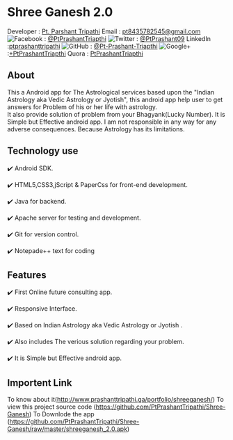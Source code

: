# Shree Ganesh 2.0

Developer : [Pt. Parshant Tripathi](http://Prashanttripathi.ga)
Email : [pt8435782545@gmail.com](mailto:pt8435782545@gmail.com)
![Facebook](http://i.imgur.com/P3YfQoD.png) : [@PtPrashantTriapthi](https://www.facebook.com/PtPrashantTripathi) 
![Twitter](http://i.imgur.com/tXSoThF.png) : [@PtPrashant09](https://twitter.com/PtPrashant09) 
LinkedIn :[ptprashanttripathi](https://www.linkedin.com/in/ptprashanttripathi/)
![GitHub](http://i.imgur.com/0o48UoR.png) :  [@Pt-Prashant-Triapthi](https://github.com/Pt-Prashant-Tripathi)
![Google+](http://i.imgur.com/yCsTjba.png) :[+PtPrashantTriapthi](https://plus.google.com/u/0/117932919291115315316)
Quora : [PtPrashantTriapthi](https://www.quora.com/profile/Pt-Prashant-Tripathi)
                                

## About

This a Android app for The Astrological services based upon the "Indian Astrology aka Vedic Astrology or Jyotish", 
this android app help user to  get answers for Problem of his or her life with astrology.  
It also provide solution of problem from your Bhagyank(Lucky Number).  It is Simple but Effective android app.
I am not responsible in any way for any adverse consequences.  Because Astrology has its limitations.  

## Technology use

✔️ Android SDK.

✔️ HTML5,CSS3,jScript & PaperCss for front-end development.

✔️ Java for backend.

✔️ Apache server for testing and development.

✔️ Git for version control.

✔️ Notepade++ text for coding

## Features

✔️ First Online future consulting app.

✔️ Responsive Interface.

✔️ Based on Indian Astrology aka Vedic Astrology or Jyotish .

✔️ Also includes The verious solution regarding your problem.

✔️ It is Simple but Effective android app.

## Importent Link 
To know about it(http://www.prashanttripathi.ga/portfolio/shreeganesh/)
To view this project source code (https://github.com/PtPrashantTripathi/Shree-Ganesh)
To Downlode the app (https://github.com/PtPrashantTripathi/Shree-Ganesh/raw/master/shreeganesh_2.0.apk)
